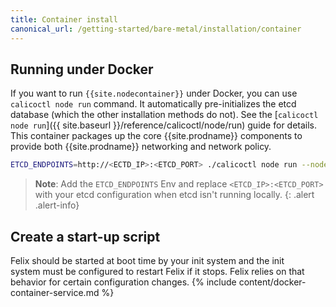 ```yaml
---
title: Container install
canonical_url: /getting-started/bare-metal/installation/container
---
```


## Running under Docker
If you want to run `{{site.nodecontainer}}` under Docker, you can use `calicoctl node run` command. It automatically pre-initializes the etcd database (which the other installation methods do not). See the
[`calicoctl node run`]({{ site.baseurl }}/reference/calicoctl/node/run)
guide for details. This container packages up the core {{site.prodname}} components to provide both {{site.prodname}}
networking and network policy.

```bash
ETCD_ENDPOINTS=http://<ECTD_IP>:<ETCD_PORT> ./calicoctl node run --node-image={{page.registry}}{{site.imageNames["node"]}}:{{site.data.versions.first.title}}
```
> **Note**: Add the `ETCD_ENDPOINTS` Env and replace `<ETCD_IP>:<ETCD_PORT>` with your etcd configuration when etcd isn't running locally.
{: .alert .alert-info}

## Create a start-up script
Felix should be started at boot time by your init system and the init system must be configured to restart Felix if it stops. Felix relies on that behavior for certain configuration changes.
{% include content/docker-container-service.md %}
